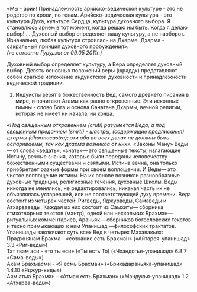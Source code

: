 «Мы - арии! Принадлежность арийско-ведической культуре - это не родство по крови, по генам. Арийско-ведическая культура - это культура Духа, культура Сердца, культура духовного выбора. Я становлюсь арием в тот момент, когда решаю им быть. Когда я делаю выбор! … Духовный выбор определяет нашу культуру, а не наоборот. Изначально, любая культура строилась на Дхарме. Дхарма - сакральный принцип духовного пробуждения».  
_(из сатсанга Гуруджи от 09.05.2011г.)_


Духовный выбор определяет культуру, а Вера определяет духовный выбор. Девять основных положений веры (шраддх) представляют собой краткое изложение индуистской духовности и принадлежности ведической традиции. 


1. Индуисты верят в божественность Вед, самого древнего писания в мире, и почитают Агамы как равно откровенные. Эти исконные гимны - слово Бога и основа Санатана Дхармы, вечной религии, которая не имеет ни начала, ни конца. 


_«Под священным откровением (cruti) разумеется Веда, а под священным преданием (smrti) - шастры, (содержащие предписания) дхармы (dharmacastra); эти оба во всех делах не должны быть оспариваемы, так как дхарма возникла от них»._ «Законы Ману» Веды— ​от слова «ведать», «знать»— ​это священные тексты, излагающие Истину, вечные знания, которые были переданы человечеству божественными существами и святыми. Истина вечна, она только приобретает разные формы при своем воплощении. И Веды— ​это чистое воплощение истины. На их основе возникли разнообразные духовные традиции, религиозные течения, духовные Школы. Веды никогда не менялись, не редактировались, никакая часть их не объявлялась устаревшей, или не соответствующей духу времени. Веда состоит из четырех частей: Ригведы, Яджурведы, Самаведы и Атхарваведы. Каждая из них состоит из Самхиты— ​сборника стихотворных текстов (мантр), одной или нескольких Брахман— ​ритуальных комментариев, Араньяк— сборников богословских текстов и тесно примыкающих к ним Упанишад —философских трактатов. Упанишады заключают суть всех Вед в четырех Махавакьях:  
Праджнянам Брахма—«сознание есть Брахман» («Айтарея-упанишад» 3.3 «Риг-веды»)   
Тат твам аси - «то ты еси» («Ты есть То) («Чхандогья-упанишад» 6.8.7 «Сама-веды»)  
Ахам Брахмасми - «Я есмь Брахман» («Брихадараньяка-упанишад» 1.4.10 «Яджур-веды»)  
Аям атма Брахман - «Атман есть Брахман» («Мандукья-упанишад» 1.2 «Атхарва-веды»)  
